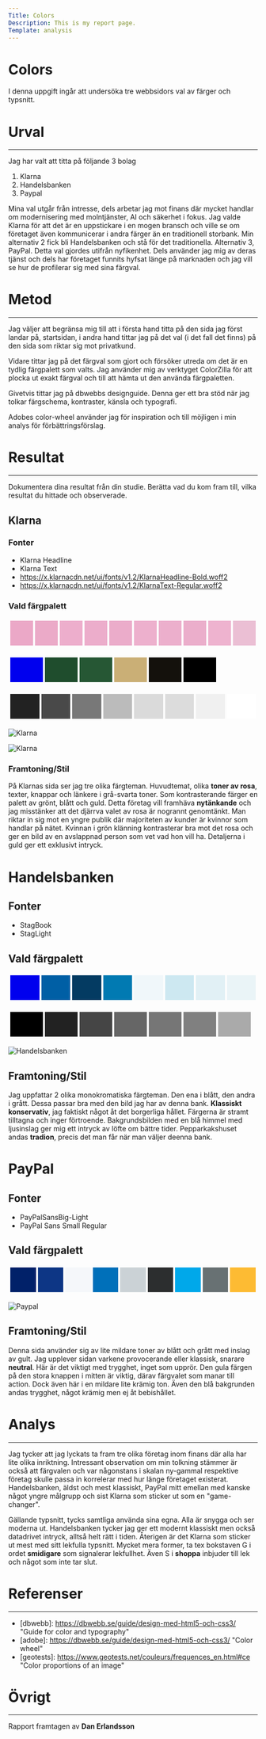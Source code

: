 ```yaml
---
Title: Colors
Description: This is my report page.
Template: analysis
---
```


# Colors
<!-- ========================== -->

I denna uppgift ingår att undersöka tre webbsidors val av färger och typsnitt.


# Urval
-----------------------

Jag har valt att titta på följande 3 bolag
1.	Klarna
2.	Handelsbanken
3.	Paypal

Mina val utgår från intresse, dels arbetar jag mot finans där mycket handlar om modernisering med molntjänster, AI och säkerhet i fokus. Jag valde Klarna för att det är en uppstickare i en mogen bransch och ville se om företaget även kommunicerar i andra färger än en traditionell storbank. Min alternativ 2 fick bli Handelsbanken och stå för det traditionella. Alternativ 3, PayPal. Detta val gjordes utifrån nyfikenhet. Dels använder jag mig av deras tjänst och dels har företaget funnits hyfsat länge på marknaden och jag vill se hur de profilerar sig med sina färgval.


# Metod
-----------------------

Jag väljer att begränsa mig till att i första hand titta på den sida jag först landar på, startsidan, i andra hand tittar jag på det val (i det fall det finns) på den sida som riktar sig mot privatkund.

Vidare tittar jag på det färgval som gjort och försöker utreda om det är en tydlig färgpalett som valts. Jag använder mig av verktyget ColorZilla för att plocka ut exakt färgval och till att hämta ut den använda färgpaletten. 

Givetvis tittar jag på dbwebbs designguide. Denna ger ett bra stöd när jag tolkar färgschema, kontraster, känsla och typografi. 

Adobes color-wheel använder jag för inspiration och till möjligen i min analys för förbättringsförslag.




# Resultat
-----------------------

Dokumentera dina resultat från din studie. Berätta vad du kom fram till, vilka resultat du hittade och observerade.

## Klarna

### Fonter 

- Klarna Headline
- Klarna Text
- https://x.klarnacdn.net/ui/fonts/v1.2/KlarnaHeadline-Bold.woff2
- https://x.klarnacdn.net/ui/fonts/v1.2/KlarnaText-Regular.woff2

### Vald färgpalett

<table style="border-spacing: 4px; border-collapse: separate">
<tr>
<td style="height: 50px; width: 50px; background-color: #EBA8C7">
<td style="height: 50px; width: 50px; background-color: #EBAAC8">
<td style="height: 50px; width: 50px; background-color: #EDAECC">
<td style="height: 50px; width: 50px; background-color: #ECADCB">
<td style="height: 50px; width: 50px; background-color: #EBACCA">
<td style="height: 50px; width: 50px; background-color: #EDB0CD">
<td style="height: 50px; width: 50px; background-color: #ECAFCC">
<td style="height: 50px; width: 50px; background-color: #EBAECB">
<td style="height: 50px; width: 50px; background-color: #EEB3CF">
<td style="height: 50px; width: 50px; background-color: #EBBFD4">
</tr>
</table>

<table style="border-spacing: 4px; border-collapse: separate">
<tr>
<td style="height: 50px; width: 50px; background-color: #0000EE">
<td style="height: 50px; width: 50px; background-color: #1F4D2D">
<td style="height: 50px; width: 50px; background-color: #265734">
<td style="height: 50px; width: 50px; background-color: #CAAF76">
<td style="height: 50px; width: 50px; background-color: #14110C">
<td style="height: 50px; width: 50px; background-color: #000000">
</tr>
</table>

<table style="border-spacing: 4px; border-collapse: separate">
<tr>
<td style="height: 50px; width: 50px; background-color: #222222">
<td style="height: 50px; width: 50px; background-color: #494949">
<td style="height: 50px; width: 50px; background-color: #787878">
<td style="height: 50px; width: 50px; background-color: #BBBBBB">
<td style="height: 50px; width: 50px; background-color: #DADADA">
<td style="height: 50px; width: 50px; background-color: #DCDCDC">
<td style="height: 50px; width: 50px; background-color: #F0F0F0">
<td style="height: 50px; width: 50px; background-color: #FFFFFF">
</tr>
</table>


![Klarna](../assets/img/klarna.png) 

![Klarna](../assets/img/klarna_analys.png)

### Framtoning/Stil

På Klarnas sida ser jag tre olika färgteman. Huvudtemat, olika **toner av rosa**, texter, knappar och länkere i grå-svarta toner. Som kontrasterande färger en palett av grönt, blått och guld. 
Detta företag vill framhäva **nytänkande** och jag misstänker att det djärrva valet av rosa är nogrannt genomtänkt. Man riktar in sig mot en yngre publik där majoriteten av kunder är kvinnor som handlar på nätet. Kvinnan i grön klänning kontrasterar bra mot det rosa och ger en bild av en avslappnad person som vet vad hon vill ha. Detaljerna i guld ger ett exklusivt intryck.

# Handelsbanken

## Fonter
- StagBook
- StagLight
<!-- - https://www.handelsbanken.se/sv/sepu//fonts/jedi/base/kit/Stag-Medium.woff2 -->

## Vald färgpalett

<table style="border-spacing: 4px; border-collapse: separate">
<tr>
<td style="height: 50px; width: 50px; background-color: 0000EE">
<td style="height: 50px; width: 50px; background-color: #005FA5">
<td style="height: 50px; width: 50px; background-color: #043B62">
<td style="height: 50px; width: 50px; background-color: #017AB2">
<td style="height: 50px; width: 50px; background-color: #F0F7FA">
<td style="height: 50px; width: 50px; background-color: #CDE8F1">
<td style="height: 50px; width: 50px; background-color: #E1F0F5">
<td style="height: 50px; width: 50px; background-color: #EAF4F7">
</tr>
</table>
<table style="border-spacing: 4px; border-collapse: separate">
<tr>
<td style="height: 50px; width: 50px; background-color: #000000">
<td style="height: 50px; width: 50px; background-color: #222222">
<td style="height: 50px; width: 50px; background-color: #454545">
<td style="height: 50px; width: 50px; background-color: #666666">
<td style="height: 50px; width: 50px; background-color: #767676">
<td style="height: 50px; width: 50px; background-color: #808080">
<td style="height: 50px; width: 50px; background-color: #AAAAAA">
</tr>
</table>

![Handelsbanken](../assets/img/handelsbanken.png)

## Framtoning/Stil
Jag uppfattar 2 olika monokromatiska färgteman. Den ena i blått, den andra i grått. Dessa passar bra med den bild jag har av denna bank. **Klassiskt konservativ**, jag faktiskt något åt det borgerliga hållet. Färgerna är stramt tilltagna och inger förtroende. Bakgrundsbilden med en blå himmel med ljusinslag ger mig ett intryck av löfte om bättre tider. Pepparkakshuset andas **tradion**, precis det man får när man väljer deenna bank.

# PayPal

## Fonter


- PayPalSansBig-Light
- PayPal Sans Small Regular



## Vald färgpalett

<table style="border-spacing: 4px; border-collapse: separate">
<tr>
<td style="height: 50px; width: 50px; background-color: #012169">
<td style="height: 50px; width: 50px; background-color: #0D3685">
<td style="height: 50px; width: 50px; background-color: #F5F7FA">
<td style="height: 50px; width: 50px; background-color: #0070BA">
<td style="height: 50px; width: 50px; background-color: #CBD2D6">
<td style="height: 50px; width: 50px; background-color: #2C2E2F">
<td style="height: 50px; width: 50px; background-color: #00A8EA">
<td style="height: 50px; width: 50px; background-color: #687173">
<td style="height: 50px; width: 50px; background-color: #FDBB33">
</tr>
</table>

![Paypal](../assets/img/paypal.png)

## Framtoning/Stil

Denna sida använder sig av lite mildare toner av blått och grått med inslag av gult. Jag upplever  sidan varkene provocerande eller klassisk, snarare **neutral**. Här är det viktigt med trygghet, inget som upprör. Den gula färgen på den stora knappen i mitten är viktig, därav färgvalet som manar till action. Dock även här i en mildare lite krämig ton. Även den blå bakgrunden andas trygghet, något krämig men ej åt bebishållet.

# Analys

-----------------------

Jag tycker att jag lyckats ta fram tre olika företag inom finans där alla har lite olika inriktning. Intressant observation om min tolkning stämmer är också att färgvalen och var någonstans i skalan ny-gammal respektive företag skulle passa in korrelerar med hur länge företaget existerat. 
Handelsbanken, äldst och mest klassiskt, PayPal mitt emellan med kanske något yngre målgrupp och sist Klarna som sticker ut som en "game-changer". 

Gällande typsnitt, tycks samtliga använda sina egna. Alla är snygga och ser moderna ut. Handelsbanken tycker jag ger ett modernt klassiskt men också datadrivet intryck, alltså helt rätt i tiden. Återigen är det Klarna som sticker ut mest med sitt lekfulla typsnitt. Mycket mera former, ta tex bokstaven G i ordet **smidigare** som signalerar lekfullhet. Även S i **shoppa** inbjuder till lek och något som inte tar slut.



# Referenser
-----------------------

- [dbwebb]:    https://dbwebb.se/guide/design-med-html5-och-css3/    "Guide for color and typography"<br />
- [adobe]:    https://dbwebb.se/guide/design-med-html5-och-css3/    "Color wheel"<br />
- [geotests]:    https://www.geotests.net/couleurs/frequences_en.html#ce    "Color proportions of an image"<br />


# Övrigt
-----------------------

Rapport framtagen av **Dan Erlandsson**

<div class="next-previous">
    <a href="03_design-principles"><i class="fas fa-chevron-left"></i></a>
    <a href="02_load"><i class="fas fa-chevron-right"></i></a>
</div>
